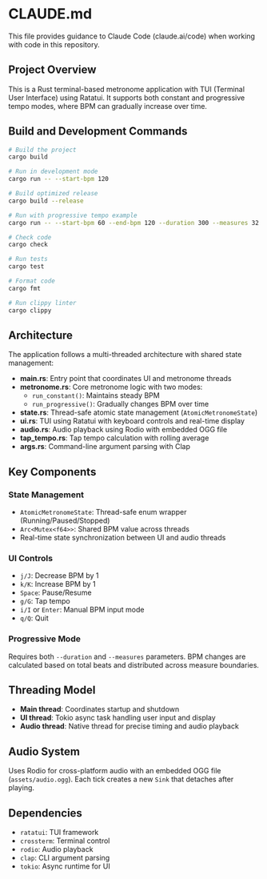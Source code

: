 # CLAUDE.md

This file provides guidance to Claude Code (claude.ai/code) when working with code in this repository.

## Project Overview

This is a Rust terminal-based metronome application with TUI (Terminal User Interface) using Ratatui. It supports both constant and progressive tempo modes, where BPM can gradually increase over time.

## Build and Development Commands

```bash
# Build the project
cargo build

# Run in development mode
cargo run -- --start-bpm 120

# Build optimized release
cargo build --release

# Run with progressive tempo example
cargo run -- --start-bpm 60 --end-bpm 120 --duration 300 --measures 32

# Check code
cargo check

# Run tests
cargo test

# Format code
cargo fmt

# Run clippy linter
cargo clippy
```

## Architecture

The application follows a multi-threaded architecture with shared state management:

- **main.rs**: Entry point that coordinates UI and metronome threads
- **metronome.rs**: Core metronome logic with two modes:
  - `run_constant()`: Maintains steady BPM
  - `run_progressive()`: Gradually changes BPM over time
- **state.rs**: Thread-safe atomic state management (`AtomicMetronomeState`)
- **ui.rs**: TUI using Ratatui with keyboard controls and real-time display
- **audio.rs**: Audio playback using Rodio with embedded OGG file
- **tap_tempo.rs**: Tap tempo calculation with rolling average
- **args.rs**: Command-line argument parsing with Clap

## Key Components

### State Management
- `AtomicMetronomeState`: Thread-safe enum wrapper (Running/Paused/Stopped)
- `Arc<Mutex<f64>>`: Shared BPM value across threads
- Real-time state synchronization between UI and audio threads

### UI Controls
- `j/J`: Decrease BPM by 1
- `k/K`: Increase BPM by 1  
- `Space`: Pause/Resume
- `g/G`: Tap tempo
- `i/I` or `Enter`: Manual BPM input mode
- `q/Q`: Quit

### Progressive Mode
Requires both `--duration` and `--measures` parameters. BPM changes are calculated based on total beats and distributed across measure boundaries.

## Threading Model

- **Main thread**: Coordinates startup and shutdown
- **UI thread**: Tokio async task handling user input and display
- **Audio thread**: Native thread for precise timing and audio playback

## Audio System

Uses Rodio for cross-platform audio with an embedded OGG file (`assets/audio.ogg`). Each tick creates a new `Sink` that detaches after playing.

## Dependencies

- `ratatui`: TUI framework
- `crossterm`: Terminal control
- `rodio`: Audio playback
- `clap`: CLI argument parsing
- `tokio`: Async runtime for UI